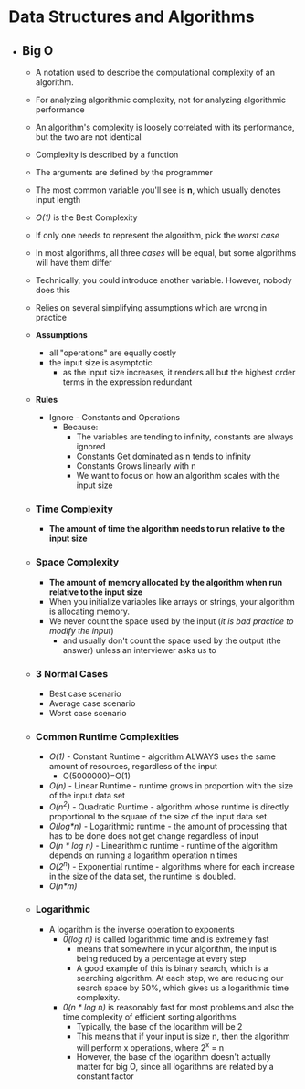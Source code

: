 # Data Structures and Algorithms

-   ## Big O

    -   A notation used to describe the computational complexity of an algorithm.
    -   For analyzing algorithmic complexity, not for analyzing algorithmic performance
    -   An algorithm's complexity is loosely correlated with its performance, but the two are not identical
    -   Complexity is described by a function
    -   The arguments are defined by the programmer
    -   The most common variable you'll see is **n**, which usually denotes input length
    -   _O(1)_ is the Best Complexity
    -   If only one needs to represent the algorithm, pick the _worst case_
    -   In most algorithms, all three _cases_ will be equal, but some algorithms will have them differ
    -   Technically, you could introduce another variable. However, nobody does this
    -   Relies on several simplifying assumptions which are wrong in practice

    -   **Assumptions**

        -   all "operations" are equally costly
        -   the input size is asymptotic
            -   as the input size increases, it renders all but the highest order terms in the expression redundant

    -   **Rules**

        -   Ignore - Constants and Operations
            -   Because:
                -   The variables are tending to infinity, constants are always ignored
                -   Constants Get dominated as n tends to infinity
                -   Constants Grows linearly with n
                -   We want to focus on how an algorithm scales with the input size

    -   ### Time Complexity

        -   **The amount of time the algorithm needs to run relative to the input size**

    -   ### Space Complexity

        -   **The amount of memory allocated by the algorithm when run relative to the input size**
        -   When you initialize variables like arrays or strings, your algorithm is allocating memory.
        -   We never count the space used by the input (_it is bad practice to modify the input_)
            -   and usually don't count the space used by the output (the answer) unless an interviewer asks us to

    -   ### 3 Normal Cases

        -   Best case scenario
        -   Average case scenario
        -   Worst case scenario

    -   ### Common Runtime Complexities

        -   _O(1)_ - Constant Runtime - algorithm ALWAYS uses the same amount of resources, regardless of the input
            -   O(5000000)=O(1)
        -   _O(n)_ - Linear Runtime - runtime grows in proportion with the size of the input data set
        -   _O(n<sup>2</sup>)_ - Quadratic Runtime - algorithm whose runtime is directly proportional to the square of the size of the input data set.
        -   _O(log\*n)_ - Logarithmic runtime - the amount of processing that has to be done does not get change regardless of input
        -   _O(n \* log n)_ - Linearithmic runtime - runtime of the algorithm depends on running a logarithm operation n times
        -   _O(2<sup>n</sup>)_ - Exponential runtime - algorithms where for each increase in the size of the data set, the runtime is doubled.
        -   _O(n\*m)_

    -   ### Logarithmic
        -   A logarithm is the inverse operation to exponents
            -   _0(log n)_ is called logarithmic time and is extremely fast
                -   means that somewhere in your algorithm, the input is being reduced by a percentage at every step
                -   A good example of this is binary search, which is a searching algorithm. At each step, we are reducing our search space by 50%, which gives us a logarithmic time complexity.
            -   _0(n \* log n)_ is reasonably fast for most problems and also the time complexity of efficient sorting algorithms
                -   Typically, the base of the logarithm will be 2
                -   This means that if your input is size n, then the algorithm will perform x operations, where 2<sup>x</sup> = n
                -   However, the base of the logarithm doesn't actually matter for big O, since all logarithms are related by a constant factor
